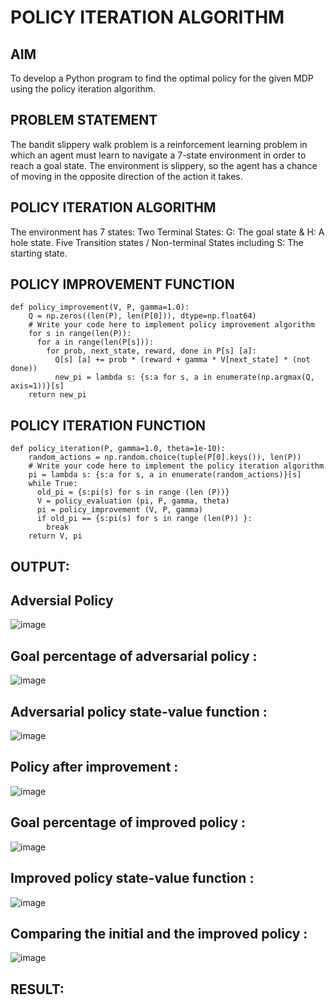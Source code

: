 # POLICY ITERATION ALGORITHM

## AIM
To develop a Python program to find the optimal policy for the given MDP using the policy iteration algorithm.

## PROBLEM STATEMENT
The bandit slippery walk problem is a reinforcement learning problem in which an agent must learn to navigate a 7-state environment in order to reach a goal state. The environment is slippery, so the agent has a chance of moving in the opposite direction of the action it takes.
## POLICY ITERATION ALGORITHM
The environment has 7 states: Two Terminal States: G: The goal state & H: A hole state. Five Transition states / Non-terminal States including S: The starting state.
## POLICY IMPROVEMENT FUNCTION
```
def policy_improvement(V, P, gamma=1.0):
    Q = np.zeros((len(P), len(P[0])), dtype=np.float64)
    # Write your code here to implement policy improvement algorithm
    for s in range(len(P)):
      for a in range(len(P[s])):
        for prob, next_state, reward, done in P[s] [a]:
          Q[s] [a] += prob * (reward + gamma * V[next_state] * (not done))
          new_pi = lambda s: {s:a for s, a in enumerate(np.argmax(Q, axis=1))}[s]
    return new_pi
```

## POLICY ITERATION FUNCTION
```
def policy_iteration(P, gamma=1.0, theta=1e-10):
    random_actions = np.random.choice(tuple(P[0].keys()), len(P))
    # Write your code here to implement the policy iteration algorithm
    pi = lambda s: {s:a for s, a in enumerate(random_actions)}[s]
    while True:
      old_pi = {s:pi(s) for s in range (len (P))}
      V = policy_evaluation (pi, P, gamma, theta)
      pi = policy_improvement (V, P, gamma)
      if old_pi == {s:pi(s) for s in range (len(P)) }:
        break
    return V, pi
```

## OUTPUT:
## Adversial Policy
![image](https://github.com/Vivekreddy8360/policy-iteration-algorithm/assets/94525701/7fc76683-03eb-42d1-a648-19ad8711705d)

## Goal percentage of adversarial policy :
![image](https://github.com/Vivekreddy8360/policy-iteration-algorithm/assets/94525701/cf577444-3984-4d04-b791-d9d8ad126bfc)
## Adversarial policy state-value function : 
![image](https://github.com/Vivekreddy8360/policy-iteration-algorithm/assets/94525701/eb496b0b-d88e-4a4b-a92e-35d2cbaf0b68)
## Policy after improvement :
![image](https://github.com/Vivekreddy8360/policy-iteration-algorithm/assets/94525701/e848d032-d43d-4e1f-8718-509001a61800)
## Goal percentage of improved policy :
![image](https://github.com/Vivekreddy8360/policy-iteration-algorithm/assets/94525701/bae8ef25-e7d9-49cd-a8ba-cd71e7621386)
## Improved policy state-value function :
![image](https://github.com/Vivekreddy8360/policy-iteration-algorithm/assets/94525701/9673ae4b-3245-4ab3-83cf-49f1014a47de)
## Comparing the initial and the improved policy :
![image](https://github.com/Vivekreddy8360/policy-iteration-algorithm/assets/94525701/af8e5d07-fab5-4784-b0b1-740ea656287c)








## RESULT:

